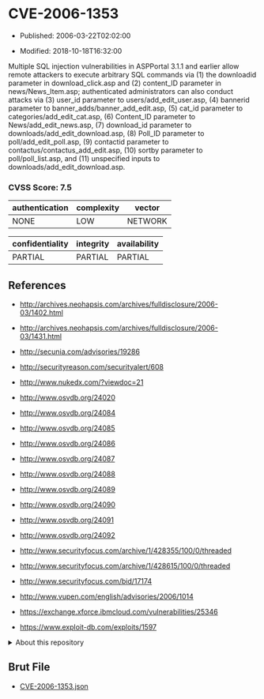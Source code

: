 # CVE-2006-1353

- Published: 2006-03-22T02:02:00

- Modified: 2018-10-18T16:32:00

Multiple SQL injection vulnerabilities in ASPPortal 3.1.1 and earlier allow remote attackers to execute arbitrary SQL commands via (1) the downloadid parameter in download_click.asp and (2) content_ID parameter in news/News_Item.asp; authenticated administrators can also conduct attacks via (3) user_id parameter to users/add_edit_user.asp, (4) bannerid parameter to banner_adds/banner_add_edit.asp, (5) cat_id parameter to categories/add_edit_cat.asp, (6) Content_ID parameter to News/add_edit_news.asp, (7) download_id parameter to downloads/add_edit_download.asp, (8) Poll_ID parameter to poll/add_edit_poll.asp, (9) contactid parameter to contactus/contactus_add_edit.asp, (10) sortby parameter to poll/poll_list.asp, and (11) unspecified inputs to downloads/add_edit_download.asp.

### CVSS Score: **7.5**

| authentication | complexity | vector |
| --- | --- | --- |
| NONE | LOW | NETWORK |

| confidentiality | integrity | availability |
| --- | --- | --- |
| PARTIAL | PARTIAL | PARTIAL |

## References

* http://archives.neohapsis.com/archives/fulldisclosure/2006-03/1402.html

* http://archives.neohapsis.com/archives/fulldisclosure/2006-03/1431.html

* http://secunia.com/advisories/19286

* http://securityreason.com/securityalert/608

* http://www.nukedx.com/?viewdoc=21

* http://www.osvdb.org/24020

* http://www.osvdb.org/24084

* http://www.osvdb.org/24085

* http://www.osvdb.org/24086

* http://www.osvdb.org/24087

* http://www.osvdb.org/24088

* http://www.osvdb.org/24089

* http://www.osvdb.org/24090

* http://www.osvdb.org/24091

* http://www.osvdb.org/24092

* http://www.securityfocus.com/archive/1/428355/100/0/threaded

* http://www.securityfocus.com/archive/1/428615/100/0/threaded

* http://www.securityfocus.com/bid/17174

* http://www.vupen.com/english/advisories/2006/1014

* https://exchange.xforce.ibmcloud.com/vulnerabilities/25346

* https://www.exploit-db.com/exploits/1597

<details>
<summary>About this repository</summary> 

  This repository is part of the project [Live Hack CVE](https://github.com/Live-Hack-CVE). Main website can be found [www.live-hack.org](https://www.live-hack.org) 
  
  Made by [Sn0wAlice](https://github.com/Sn0wAlice) for the people that care about security and need to have a feed of the latest CVEs. Hope you enjoy it, don't forget to star the repo and follow me on [Twitter](https://twitter.com/Sn0wAlice) and [Github](https://github.com/Sn0wAlice). And that is my [personnal website](https://www.alice-snow.me/)

  - [Home Page](https://github.com/Live-Hack-CVE)
  - [Framework](https://github.com/Live-Hack-CVE/cve-framework)
  - [CVE database](https://github.com/Live-Hack-CVE/full_database)
  - [Changelog](https://github.com/Live-Hack-CVE/Changelog)
</details>

## Brut File

* [CVE-2006-1353.json](https://raw.githubusercontent.com/Live-Hack-CVE/full_database/main/cves/2006/CVE-2006-1353.json)

